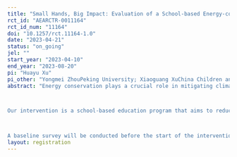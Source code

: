 ```yaml
---
title: "Small Hands, Big Impact: Evaluation of a School-based Energy-conservation Education Program"
rct_id: "AEARCTR-0011164"
rct_id_num: "11164"
doi: "10.1257/rct.11164-1.0"
date: "2023-04-21"
status: "on_going"
jel: ""
start_year: "2023-04-10"
end_year: "2023-08-20"
pi: "Huayu Xu"
pi_other: "Yongmei ZhouPeking University; Xiaoguang XuChina Children and Teenagers' Fund; Yuan WangPeking University"
abstract: "Energy conservation plays a crucial role in mitigating climate change. While past studies have primarily focused on adults when exploring energy conservation initiatives, there is a growing interest in educational programs aimed at children and teenagers. Can these younger generations act as catalysts for energy conservation within their families? This study seeks to address this question through a randomized controlled trial.

Our intervention is a school-based education program that aims to reduce household electricity consumption by educating children and teenagers. We plan to recruit around 2,400 students in grades 4-8 (approximately aged 9-15) from about 20 participating schools across five Chinese cities: Beijing, Shanghai, Chengdu, Luzhou, and Wuhan. Each school will have an average of four participating classes, with around 30 students per class. We will also recruit one guardian for each student, resulting in a total sample size of approximately 4,800 participants. Half of the classes will be randomly assigned to the treatment group, which will receive a five-week program focusing on education and activities related to electricity conservation, while the other half will be randomized into the control group and will not receive the intervention.

A baseline survey will be conducted before the start of the intervention, followed by an endline survey two months after the intervention concludes. The surveys will include a student questionnaire and a guardian questionnaire to measure pre- and post-intervention characteristics and outcomes, including knowledge, attitudes, and behaviors related to electricity conservation, and objective data on weekly household electricity consumption. This randomized experimental design, combined with micro-level data, will allow us to investigate the following questions: 1) Is the program effective at promoting energy-saving attitudes and behaviors among children and teenagers? 2) Could changes in attitudes and behaviors be transmitted to parents and other family members through interactions within the family? 3) Could these changes subsequently lead to reductions in family energy consumption?"
layout: registration
---
```



